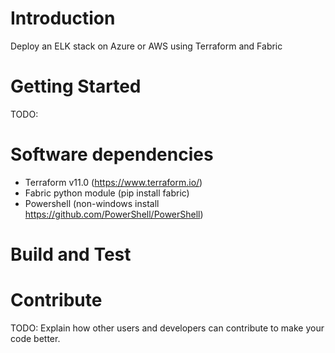 # Introduction 
Deploy an ELK stack on Azure or AWS using Terraform and Fabric

# Getting Started

TODO:

# Software dependencies

- Terraform v11.0 (https://www.terraform.io/)
- Fabric python module (pip install fabric)
- Powershell (non-windows install https://github.com/PowerShell/PowerShell)

# Build and Test

# Contribute

TODO: Explain how other users and developers can contribute to make your code better. 

